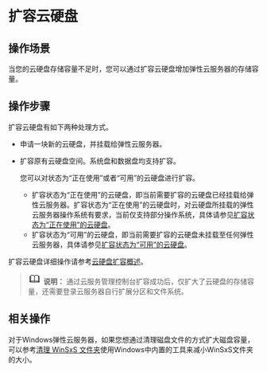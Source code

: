 # 扩容云硬盘<a name="ecs_03_0305"></a>

## 操作场景<a name="section127252030132218"></a>

当您的云硬盘存储容量不足时，您可以通过扩容云硬盘增加弹性云服务器的存储容量。

## 操作步骤<a name="section718121118257"></a>

扩容云硬盘有如下两种处理方式。

-   申请一块新的云硬盘，并挂载给弹性云服务器。
-   扩容原有云硬盘空间。系统盘和数据盘均支持扩容。

    您可以对状态为“正在使用”或者“可用”的云硬盘进行扩容。

    -   扩容状态为“正在使用”的云硬盘，即当前需要扩容的云硬盘已经挂载给弹性云服务器。扩容状态为“正在使用”的云硬盘时，对云硬盘所挂载的弹性云服务器操作系统有要求，当前仅支持部分操作系统，具体请参见[扩容状态为“正在使用”的云硬盘](https://support.huaweicloud.com/usermanual-evs/evs_01_0007.html)。
    -   扩容状态为“可用”的云硬盘，即当前需要扩容的云硬盘未挂载至任何弹性云服务器，具体请参见[扩容状态为“可用”的云硬盘](https://support.huaweicloud.com/usermanual-evs/evs_01_0008.html)。


扩容云硬盘详细操作请参考[云硬盘扩容概述](https://support.huaweicloud.com/usermanual-evs/evs_01_0006.html)。

>![](public_sys-resources/icon-note.gif) **说明：** 
>通过云服务管理控制台扩容成功后，仅扩大了云硬盘的存储容量，还需要登录云服务器自行扩展分区和文件系统。

## 相关操作<a name="section10341143010267"></a>

对于Windows弹性云服务器，如果您想通过清理磁盘文件的方式扩大磁盘容量，可以参考[清理 WinSxS 文件夹](https://docs.microsoft.com/zh-cn/windows-hardware/manufacture/desktop/clean-up-the-winsxs-folder)使用Windows中内置的工具来减小WinSxS文件夹的大小。

